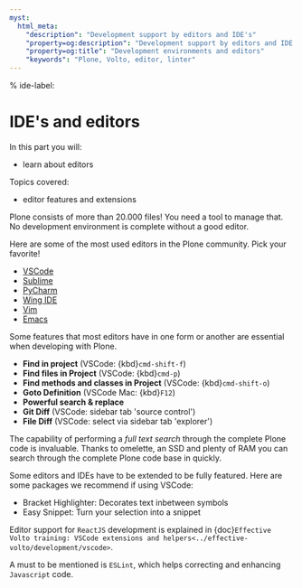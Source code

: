 ```yaml
---
myst:
  html_meta:
    "description": "Development support by editors and IDE's"
    "property=og:description": "Development support by editors and IDE's"
    "property=og:title": "Development environments and editors"
    "keywords": "Plone, Volto, editor, linter"
---
```


% ide-label:

# IDE's and editors

In this part you will:

- learn about editors

Topics covered:

- editor features and extensions

Plone consists of more than 20.000 files! You need a tool to manage that. No development environment is complete without a good editor.

Here are some of the most used editors in the Plone community.
Pick your favorite!

- [VSCode](https://code.visualstudio.com/)
- [Sublime](https://www.sublimetext.com/)
- [PyCharm](https://www.jetbrains.com/pycharm/)
- [Wing IDE](http://wingide.com/)
- [Vim](https://www.vim.org/)
- [Emacs](https://www.gnu.org/software/emacs/)

Some features that most editors have in one form or another are essential when developing with Plone.

- **Find in project** (VSCode: {kbd}`cmd-shift-f`)
- **Find files in Project** (VSCode: {kbd}`cmd-p`)
- **Find methods and classes in Project** (VSCode: {kbd}`cmd-shift-o`)
- **Goto Definition** (VSCode Mac: {kbd}`F12`)
- **Powerful search & replace**
- **Git Diff** (VSCode: sidebar tab 'source control')
- **File Diff** (VSCode: select via sidebar tab 'explorer')

The capability of performing a _full text search_ through the complete Plone code is invaluable. Thanks to omelette, an SSD and plenty of RAM you can search through the complete Plone code base in quickly.

Some editors and IDEs have to be extended to be fully featured. Here are some packages we recommend if using VSCode:

- Bracket Highlighter: Decorates text inbetween symbols
- Easy Snippet: Turn your selection into a snippet

Editor support for `ReactJS` development is explained in {doc}`Effective Volto training: VSCode extensions and helpers<../effective-volto/development/vscode>`.

A must to be mentioned is `ESLint`, which helps correcting and enhancing `Javascript` code.

